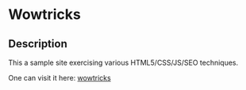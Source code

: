 # Wowtricks

## Description
This a sample site exercising various HTML5/CSS/JS/SEO techniques.

One can visit it here: [wowtricks]

[wowtricks]: https://nimeria1308.github.io/wowtricks
